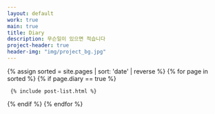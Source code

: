 ```yaml
---
layout: default
work: true
main: true
title: Diary
description: 무슨일이 있으면 적습니다
project-header: true
header-img: "img/project_bg.jpg"
---
```


<div class="catalogue">
{% assign sorted = site.pages | sort: 'date' | reverse %}
{% for page in sorted %}
{% if page.diary == true %}

     {% include post-list.html %}

{% endif %}
{% endfor %}
</div>